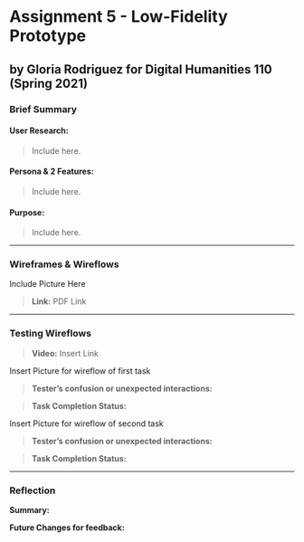# Assignment 5 - Low-Fidelity Prototype
## by Gloria Rodriguez for Digital Humanities 110 (Spring 2021)

### Brief Summary

#### User Research:
> Include here. 

#### Persona & 2 Features:
> Include here.

#### Purpose:
> Include here. 

---

### Wireframes & Wireflows
Include Picture Here
> **Link:** PDF Link

---

### Testing Wireflows
> **Video:** Insert Link

Insert Picture for wireflow of first task 
> **Tester’s confusion or unexpected interactions:** 

> **Task Completion Status:** 

Insert Picture for wireflow of second task 
> **Tester’s confusion or unexpected interactions:** 

> **Task Completion Status:** 

---

### Reflection

**Summary:**

**Future Changes for feedback:**
